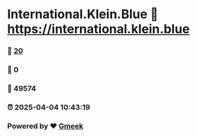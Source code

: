# International.Klein.Blue :link: https://international.klein.blue 
### :page_facing_up: [20](https://international.klein.blue/tag.html) 
### :speech_balloon: 0 
### :hibiscus: 49574 
### :alarm_clock: 2025-04-04 10:43:19 
### Powered by :heart: [Gmeek](https://github.com/Meekdai/Gmeek)
